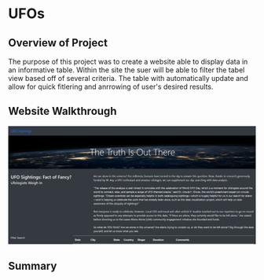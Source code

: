 # UFOs

## Overview of Project

The purpose of this project was to create a website able to display data in an informative table. Within the site the suer will be able to filter the tabel view based off of several criteria. The table with automatically update and allow for quick fitlering and anrrowing of user's desired results.

## Website Walkthrough

![Landing](https://github.com/rulma/UFOs/blob/d0c72d2d89dd3c8bffbb3e5b26b6a7a0ffd6a7a2/site%20pics/Landing%20Page.PNG)

## Summary
